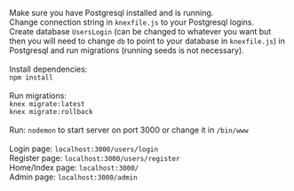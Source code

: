 Make sure you have Postgresql installed and is running.
<br>
Change connection string in `knexfile.js` to your Postgresql logins.
<br>
Create database `UsersLogin` (can be changed to whatever you want but then you will need to change `db` to point to your database in `knexfile.js`) in Postgresql and run migrations (running seeds is not necessary).
<br>
<br>
Install dependencies:
<br>
`npm install`
<br>
<br>
Run migrations:
<br>
`knex migrate:latest`
<br>
`knex migrate:rollback`
<br>
<br>
Run:
`nodemon` to start server on port 3000 or change it in `/bin/www`
<br>
<br>
Login page: `localhost:3000/users/login`
<br>
Register page: `localhost:3000/users/register`
<br>
Home/Index page: `localhost:3000/`
<br>
Admin page: `localhost:3000/admin`

